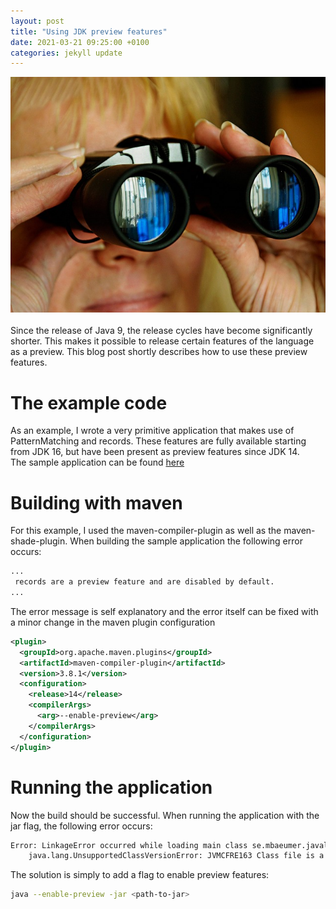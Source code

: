 ```yaml
---
layout: post
title: "Using JDK preview features"
date: 2021-03-21 09:25:00 +0100
categories: jekyll update
---
```


![](/assets/peek.jpg)
<br><br>
Since the release of Java 9, the release cycles have become significantly shorter. This makes it possible to release certain features of the language as a preview.
This blog post shortly describes how to use these preview features.

# The example code
As an example, I wrote a very primitive application that makes use of PatternMatching and records. These features are fully available starting from JDK 16, but have been present as preview features since JDK 14.<br>
The sample application can be found [here](https://github.com/mbaeumer/java-lab/tree/master/java-14)

# Building with maven
For this example, I used the maven-compiler-plugin as well as the maven-shade-plugin.
When building the sample application the following error occurs:
```bash
...
 records are a preview feature and are disabled by default.
...
```
The error message is self explanatory and the error itself can be fixed with a minor change in the maven plugin configuration
```xml
<plugin>
  <groupId>org.apache.maven.plugins</groupId>
  <artifactId>maven-compiler-plugin</artifactId>
  <version>3.8.1</version>
  <configuration>
    <release>14</release>
    <compilerArgs>
      <arg>--enable-preview</arg>
    </compilerArgs>
  </configuration>
</plugin>
```

# Running the application
Now the build should be successful. When running the application with the jar flag, the following error occurs:
```bash
Error: LinkageError occurred while loading main class se.mbaeumer.javalab.java14.Main
	java.lang.UnsupportedClassVersionError: JVMCFRE163 Class file is a preview version but has the wrong major version or preview is not enabled.
```
The solution is simply to add a flag to enable preview features:
```bash
java --enable-preview -jar <path-to-jar>
```
